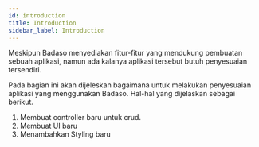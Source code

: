 ```yaml
---
id: introduction
title: Introduction
sidebar_label: Introduction
---
```


Meskipun Badaso menyediakan fitur-fitur yang mendukung pembuatan sebuah aplikasi, namun ada kalanya aplikasi tersebut butuh penyesuaian tersendiri.

Pada bagian ini akan dijeleskan bagaimana untuk melakukan penyesuaian aplikasi yang menggunakan Badaso. Hal-hal yang dijelaskan sebagai berikut.
1. Membuat controller baru untuk crud.
2. Membuat UI baru
3. Menambahkan Styling baru